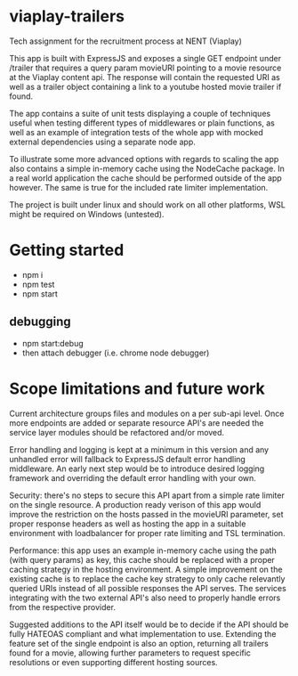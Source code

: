 # viaplay-trailers

Tech assignment for the recruitment process at NENT (Viaplay)

This app is built with ExpressJS and exposes a single GET endpoint under /trailer that requires a query param movieURI pointing to a movie resource at the Viaplay content api.
The response will contain the requested URI as well as a trailer object containing a link to a youtube hosted movie trailer if found.

The app contains a suite of unit tests displaying a couple of techniques useful when testing different types of middlewares or plain functions, as well as an example of integration tests of the whole app with mocked external dependencies using a separate node app.

To illustrate some more advanced options with regards to scaling the app also contains a simple in-memory cache using the NodeCache package. In a real world application the cache should be performed outside of the app however. The same is true for the included rate limiter implementation.

The project is built under linux and should work on all other platforms, WSL might be required on Windows (untested).

# Getting started

- npm i
- npm test
- npm start

## debugging

- npm start:debug
- then attach debugger (i.e. chrome node debugger)

# Scope limitations and future work

Current architecture groups files and modules on a per sub-api level. Once more endpoints are added or separate resource API's are needed the service layer modules should be refactored and/or moved.

Error handling and logging is kept at a minimum in this version and any unhandled error will fallback to ExpressJS default error handling middleware. An early next step would be to introduce desired logging framework and overriding the default error handling with your own.

Security: there's no steps to secure this API apart from a simple rate limiter on the single resource. A production ready verison of this app would improve the restriction on the hosts passed in the movieURI parameter, set proper response headers as well as hosting the app in a suitable environment with loadbalancer for proper rate limiting and TSL termination.

Performance: this app uses an example in-memory cache using the path (with query params) as key, this cache should be replaced with a proper caching strategy in the hosting environment. A simple improvement on the existing cache is to replace the cache key strategy to only cache relevantly queried URIs instead of all possible responses the API serves. The services integrating with the two external API's also need to properly handle errors from the respective provider.

Suggested additions to the API itself would be to decide if the API should be fully HATEOAS compliant and what implementation to use. Extending the feature set of the single endpoint is also an option, returning all trailers found for a movie, allowing further parameters to request specific resolutions or even supporting different hosting sources.
